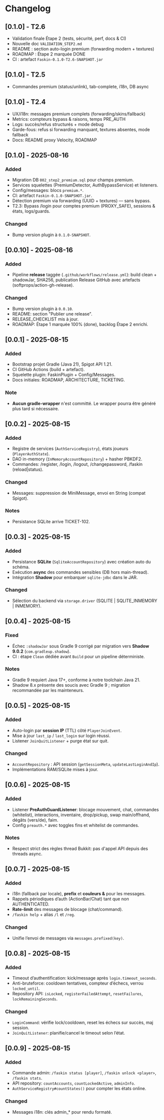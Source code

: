 # Changelog

## [0.1.0] - T2.6
- Validation finale Étape 2 (tests, sécurité, perf, docs & CI)
- Nouvelle doc `VALIDATION_STEP2.md`
- README : section auto-login premium (forwarding modern + textures)
- ROADMAP : Étape 2 marquée DONE
- CI : artefact `Faskin-0.1.0-T2.6-SNAPSHOT.jar`

## [0.1.0] - T2.5
- Commandes premium (status/unlink), tab-complete, i18n, DB async

## [0.1.0] - T2.4
- UX/i18n: messages premium complets (forwarding/skins/fallback)
- Metrics: compteurs bypass & raisons, temps PRE_AUTH
- Logs: succès/refus structurés + mode debug
- Garde-fous: refus si forwarding manquant, textures absentes, mode fallback
- Docs: README proxy Velocity, ROADMAP

## [0.1.0] - 2025-08-16
### Added
- Migration DB `002_step2_premium.sql` pour champs premium.
- Services squelettes (PremiumDetector, AuthBypassService) et listeners.
- Config/messages: blocs `premium.*`.
- CI: artefact `Faskin-0.1.0-SNAPSHOT.jar`.
- Détection premium via forwarding (UUID + textures) — sans bypass.
- T2.3: Bypass /login pour comptes premium (PROXY_SAFE), sessions & états, logs/guards.
### Changed
- Bump version plugin à `0.1.0-SNAPSHOT`.

## [0.0.10] - 2025-08-16
### Added
- Pipeline **release** taggée (`.github/workflows/release.yml`): build clean + shadowJar, SHA256, publication Release GitHub avec artefacts (softprops/action-gh-release).
### Changed
- Bump version plugin à `0.0.10`.
- README: section "Publier une release".
- RELEASE_CHECKLIST mis à jour.
- ROADMAP: Étape 1 marquée 100% (done), backlog Étape 2 enrichi.

## [0.0.1] - 2025-08-15
### Added
- Bootstrap projet Gradle (Java 21), Spigot API 1.21.
- CI GitHub Actions (build + artefact).
- Squelette plugin: FaskinPlugin + Config/Messages.
- Docs initiales: ROADMAP, ARCHITECTURE, TICKETING.
### Note
- **Aucun gradle-wrapper** n'est committé. Le wrapper pourra être généré plus tard si nécessaire.

## [0.0.2] - 2025-08-15
### Added
- Registre de services (`AuthServiceRegistry`), états joueurs (`PlayerAuthState`).
- DAO in-memory (`InMemoryAccountRepository`) + hasher PBKDF2.
- Commandes: /register, /login, /logout, /changepassword, /faskin (reload|status).
### Changed
- Messages: suppression de MiniMessage, envoi en String (compat Spigot).
### Notes
- Persistance SQLite arrive TICKET-102.

## [0.0.3] - 2025-08-15
### Added
- Persistance **SQLite** (`SqliteAccountRepository`) avec création auto du schéma.
- Exécution **async** des commandes sensibles (DB hors main-thread).
- Intégration **Shadow** pour embarquer `sqlite-jdbc` dans le JAR.
### Changed
- Sélection du backend via `storage.driver` (SQLITE | SQLITE_INMEMORY | INMEMORY).

## [0.0.4] - 2025-08-15
### Fixed
- Échec `:shadowJar` sous Gradle 9 corrigé par migration vers **Shadow 9.0.2** (`com.gradleup.shadow`).
- CI : étape `Clean` dédiée avant `Build` pour un pipeline déterministe.
### Notes
- Gradle 9 requiert Java 17+, conforme à notre toolchain Java 21.
- Shadow 8.x présente des soucis avec Gradle 9 ; migration recommandée par les mainteneurs.

## [0.0.5] - 2025-08-15
### Added
- Auto-login par **session IP** (TTL) côté `PlayerJoinEvent`.
- Mise à jour `last_ip` / `last_login` sur login réussi.
- Listener `JoinQuitListener` + purge état sur quit.
### Changed
- `AccountRepository` : API session (`getSessionMeta`, `updateLastLoginAndIp`).
- Implémentations RAM/SQLite mises à jour.

## [0.0.6] - 2025-08-15
### Added
- Listener **PreAuthGuardListener**: blocage mouvement, chat, commandes (whitelist), interactions,
  inventaire, drop/pickup, swap main/offhand, dégâts (vers/de), faim.
- Config `preauth.*` avec toggles fins et whitelist de commandes.
### Notes
- Respect strict des règles thread Bukkit: pas d'appel API depuis des threads async.

## [0.0.7] - 2025-08-15
### Added
- i18n (fallback par locale), **prefix** et **couleurs &** pour les messages.
- Rappels périodiques d’auth (ActionBar/Chat) tant que non AUTHENTICATED.
- **Rate-limit** des messages de blocage (chat/command).
- `/faskin help` + alias `/l` et `/reg`.
### Changed
- Unifie l’envoi de messages via `messages.prefixed(key)`.

## [0.0.8] - 2025-08-15
### Added
- Timeout d’authentification: kick/message après `login.timeout_seconds`.
- Anti-bruteforce: cooldown tentatives, compteur d’échecs, verrou `locked_until`.
- Repository API: `isLocked`, `registerFailedAttempt`, `resetFailures`, `lockRemainingSeconds`.
### Changed
- `LoginCommand`: vérifie lock/cooldown, reset les échecs sur succès, maj session.
- `JoinQuitListener`: planifie/cancel le timeout selon l’état.

## [0.0.9] - 2025-08-15
### Added
- Commande admin: `/faskin status [player]`, `/faskin unlock <player>`, `/faskin stats`.
- API repository: `countAccounts`, `countLockedActive`, `adminInfo`.
- `AuthServiceRegistry#countStates()` pour compter les états online.
### Changed
- Messages i18n: clés admin_* pour rendu formaté.
